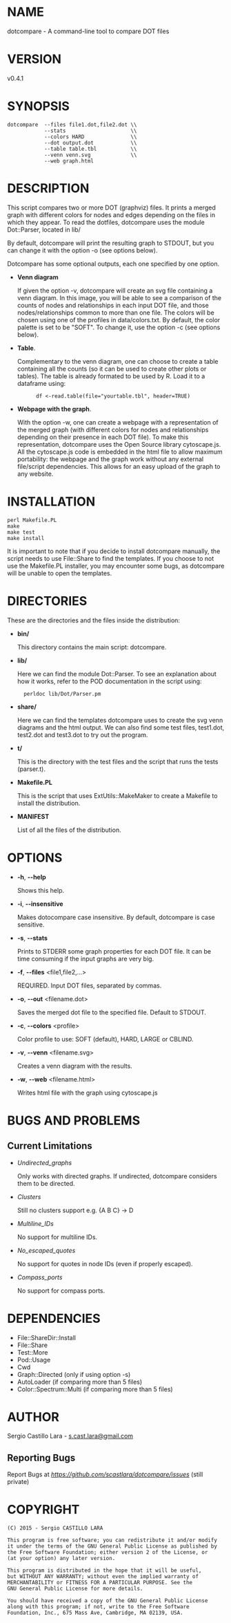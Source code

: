 # NAME

dotcompare - A command-line tool to compare DOT files

# VERSION

v0.4.1

# SYNOPSIS

    dotcompare  --files file1.dot,file2.dot \\  
                --stats                     \\
                --colors HARD               \\   
                --dot output.dot            \\   
                --table table.tbl           \\ 
                --venn venn.svg             \\ 
                --web graph.html               

# DESCRIPTION

This script compares two or more DOT (graphviz) files. It prints a merged graph 
with different colors for nodes and edges depending on the files in which they appear. 
To read the dotfiles, dotcompare uses the module Dot::Parser, located in lib/

By default, dotcompare will print the resulting graph to
STDOUT, but you can change it with the option -o (see options below).

Dotcompare has some optional outputs, each one specified by one 
option.

- **Venn diagram** 

    If given the option -v, dotcompare will create an
    svg file containing a venn diagram. In this image, you will be able to see
    a comparison of the counts of nodes and relationships in each input DOT file,
    and those nodes/relationships common to more than one file. The colors will be
    chosen using one of the profiles in data/colors.txt. By default, the color palette
    is set to be "SOFT". To change it, use the option -c (see options below).

- **Table**. 

    Complementary to the venn diagram, one can choose to create a 
    table containing all the counts (so it can be used to create other plots or tables). The 
    table is already formated to be used by R. Load it to a dataframe using:

            df <-read.table(file="yourtable.tbl", header=TRUE)

- **Webpage with the graph**. 

    With the option -w, one can create a webpage
    with a representation of the merged graph (with different colors for nodes and 
    relationships depending on their presence in each DOT file). To make this representation,
    dotcompare uses the Open Source library cytoscape.js. All the cytoscape.js code is
    embedded in the html file to allow maximum portability: the webpage and the graph work
    without any external file/script dependencies. This allows for an easy upload of the graph
    to any website.

# INSTALLATION

    perl Makefile.PL
    make
    make test
    make install

It is important to note that if you decide to install dotcompare manually, the script needs to use File::Share to find
the templates. If you choose to not use the Makefile.PL installer, you may encounter some bugs, as dotcompare will be unable to open
the templates.

# DIRECTORIES

These are the directories and the files inside the distribution:

- **bin/**

    This directory contains the main script: dotcompare.

- **lib/**

    Here we can find the module Dot::Parser. To see an explanation about how it works, refer to the POD documentation
    in the script using:

        perldoc lib/Dot/Parser.pm

- **share/**

    Here we can find the templates dotcompare uses to create the svg venn diagrams and the html output. We can also find
    some test files, test1.dot, test2.dot and test3.dot to try out the program.

- **t/** 

    This is the directory with the test files and the script that runs the tests (parser.t).

- **Makefile.PL**

    This is the script that uses ExtUtils::MakeMaker to create a Makefile to install the distribution.

- **MANIFEST**

    List of all the files of the distribution.

# OPTIONS

- **-h**, **--help**               

    Shows this help. 

- **-i**, **--insensitive** 

    Makes dotocompare case insensitive. By default, dotcompare is case sensitive.  

- **-s**, **--stats** 

    Prints to STDERR some graph properties for each DOT file. It can be time consuming if the
    input graphs are very big.

- **-f**, **--files** &lt;file1,file2,...>

    REQUIRED. Input DOT files, separated by commas.    

- **-o**, **--out** &lt;filename.dot>

    Saves the merged dot file to the specified file. Default to STDOUT.

- **-c**, **--colors** &lt;profile>

    Color profile to use: SOFT (default), HARD, LARGE or CBLIND.

- **-v**, **--venn** &lt;filename.svg>

    Creates a venn diagram with the results. 

- **-w**, **--web** &lt;filename.html>

    Writes html file with the graph using cytoscape.js

# BUGS AND PROBLEMS

## Current Limitations

- _Undirected\_graphs_ 

    Only works with directed graphs. If undirected, 
    dotcompare considers them to be directed.

- _Clusters_ 

    Still no clusters support e.g. {A B C} -> D

- _Multiline\_IDs_ 

    No support for multiline IDs.

- _No\_escaped\_quotes_

    No support for quotes in node IDs (even if properly escaped).

- _Compass\_ports_ 

    No support for compass ports.

# DEPENDENCIES

- File::ShareDir::Install
- File::Share
- Test::More
- Pod::Usage
- Cwd
- Graph::Directed (only if using option -s)
- AutoLoader (if comparing more than 5 files)    
- Color::Spectrum::Multi (if comparing more than 5 files)    

# AUTHOR

Sergio Castillo Lara - s.cast.lara@gmail.com

## Reporting Bugs

Report Bugs at _https://github.com/scastlara/dotcompare/issues_ (still private)

# COPYRIGHT 

    (C) 2015 - Sergio CASTILLO LARA

    This program is free software; you can redistribute it and/or modify
    it under the terms of the GNU General Public License as published by
    the Free Software Foundation; either version 2 of the License, or
    (at your option) any later version.

    This program is distributed in the hope that it will be useful,
    but WITHOUT ANY WARRANTY; without even the implied warranty of
    MERCHANTABILITY or FITNESS FOR A PARTICULAR PURPOSE. See the
    GNU General Public License for more details.

    You should have received a copy of the GNU General Public License
    along with this program; if not, write to the Free Software
    Foundation, Inc., 675 Mass Ave, Cambridge, MA 02139, USA.
